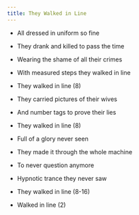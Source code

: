 ```yaml
---
title: They Walked in Line
---
```


- All dressed in uniform so fine
- They drank and killed to pass the time
- Wearing the shame
of all their crimes
- With measured steps they walked in line
- They walked in line (8)

- They carried pictures
of their wives
- And number tags
to prove their lies
- They walked in line (8)
- Full of a glory never seen
- They made it through the whole machine
- To never question anymore
- Hypnotic trance
they never saw
- They walked in line (8-16)
- Walked in line (2)



